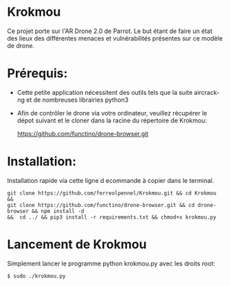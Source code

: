 # Krokmou

Ce projet porte sur l'AR Drone 2.0 de Parrot. Le but étant de faire un état des lieux des différentes menaces et vulnérabilités présentes sur ce modèle de drone.

# Prérequis:
  - Cette petite application nécessitent des outils tels que la suite aircrack-ng et de nombreuses librairies python3
  - Afin de contrôler le drone via votre ordinateur, veuillez récupérer le dépot suivant et le cloner dans la racine du répertoire de Krokmou:

       https://github.com/functino/drone-browser.git

# Installation:
Installation rapide via cette ligne d ecommande à copier dans le terminal.

    git clone https://github.com/ferreolpennel/Krokmou.git && cd Krokmou && 
    git clone https://github.com/functino/drone-browser.git && cd drone-browser && npm install -d 
    &&  cd ../ && pip3 install -r requirements.txt && chmod+x krokmou.py


# Lancement de Krokmou

Simplement lancer le programme python krokmou.py avec les droits root:

    $ sudo ./krokmou.py
